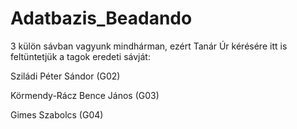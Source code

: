 # Adatbazis_Beadando


3 külön sávban vagyunk mindhárman, ezért Tanár Úr kérésére itt is feltüntetjük a tagok eredeti sávját:

Sziládi Péter Sándor (G02)

Körmendy-Rácz Bence János (G03)

Gimes Szabolcs (G04)
